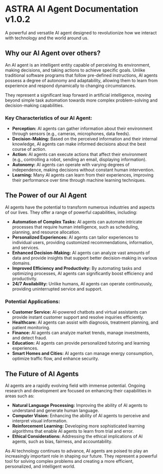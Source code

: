 # ASTRA AI Agent Documentation v1.0.2

A powerful and versatile AI agent designed to revolutionize how we interact with technology and the world around us.

## Why our AI Agent over others?

An AI agent is an intelligent entity capable of perceiving its environment, making decisions, and taking actions to achieve specific goals. Unlike traditional software programs that follow pre-defined instructions, AI agents possess a degree of autonomy and adaptability, allowing them to learn from experience and respond dynamically to changing circumstances.

They represent a significant leap forward in artificial intelligence, moving beyond simple task automation towards more complex problem-solving and decision-making capabilities.

### Key Characteristics of our AI Agent:

*   **Perception:** AI agents can gather information about their environment through sensors (e.g., cameras, microphones, data feeds).
*   **Decision-Making:** Based on the perceived information and their internal knowledge, AI agents can make informed decisions about the best course of action.
*   **Action:** AI agents can execute actions that affect their environment (e.g., controlling a robot, sending an email, displaying information).
*   **Autonomy:** AI agents can operate with varying degrees of independence, making decisions without constant human intervention.
*   **Learning:** Many AI agents can learn from their experiences, improving their performance over time through machine learning techniques.

## The Power of our AI Agent

AI agents have the potential to transform numerous industries and aspects of our lives. They offer a range of powerful capabilities, including:

*   **Automation of Complex Tasks:** AI agents can automate intricate processes that require human intelligence, such as scheduling, planning, and resource allocation.
*   **Personalized Experiences:** AI agents can tailor experiences to individual users, providing customized recommendations, information, and services.
*   **Enhanced Decision-Making:** AI agents can analyze vast amounts of data and provide insights that support better decision-making in various domains.
*   **Improved Efficiency and Productivity:** By automating tasks and optimizing processes, AI agents can significantly boost efficiency and productivity.
*   **24/7 Availability:** Unlike humans, AI agents can operate continuously, providing uninterrupted service and support.

### Potential Applications:

*   **Customer Service:** AI-powered chatbots and virtual assistants can provide instant customer support and resolve inquiries efficiently.
*   **Healthcare:** AI agents can assist with diagnosis, treatment planning, and patient monitoring.
*   **Finance:** AI agents can analyze market trends, manage investments, and detect fraud.
*   **Education:** AI agents can provide personalized tutoring and learning experiences.
*   **Smart Homes and Cities:** AI agents can manage energy consumption, optimize traffic flow, and enhance security.

## The Future of AI Agents

AI agents are a rapidly evolving field with immense potential. Ongoing research and development are focused on enhancing their capabilities in areas such as:

*   **Natural Language Processing:** Improving the ability of AI agents to understand and generate human language.
*   **Computer Vision:** Enhancing the ability of AI agents to perceive and interpret visual information.
*   **Reinforcement Learning:** Developing more sophisticated learning algorithms that enable AI agents to learn from trial and error.
*   **Ethical Considerations:** Addressing the ethical implications of AI agents, such as bias, fairness, and accountability.

As AI technology continues to advance, AI agents are poised to play an increasingly important role in shaping our future. They represent a powerful tool for solving complex problems and creating a more efficient, personalized, and intelligent world.
